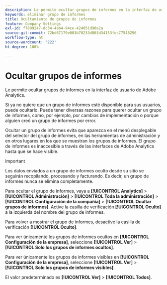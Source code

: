 ```yaml
---
description: Le permite ocultar grupos de informes en la interfaz de usuario de Adobe Analytics.
keywords: eliminar grupo de informes
title: Ocultamiento de grupos de informes
feature: Company Settings
exl-id: f7809247-dc34-4ab4-94ce-424051d90a2a
source-git-commit: 72bd67179e003b70233d863d34153fec77548256
workflow-type: ht
source-wordcount: '222'
ht-degree: 100%

---
```


# Ocultar grupos de informes

Le permite ocultar grupos de informes en la interfaz de usuario de Adobe Analytics.

Si ya no quiere que un grupo de informes esté disponible para sus usuarios, puede ocultarlo. Puede tener diversas razones para querer ocultar un grupo de informes, como, por ejemplo, por cambios de implementación o porque alguien creó un grupo de informes por error.

Ocultar un grupo de informes evita que aparezca en el menú desplegable del selector del grupo de informes, en las herramientas de administración y en otros lugares en los que se muestran los grupos de informes. El grupo de informes es inaccesible a través de las interfaces de Adobe Analytics hasta que se hace visible.

>[!IMPORTANT]
>
>Los datos enviados a un grupo de informes oculto desde su sitio se seguirán recopilando, procesando y facturando. Es decir, un grupo de informes nunca se elimina completamente.

Para ocultar el grupo de informes, vaya a **[!UICONTROL Analytics]** > **[!UICONTROL Administración]** > **[!UICONTROL Toda la administración]** > **[!UICONTROL Configuración de la compañía]** > **[!UICONTROL Ocultar grupos de informes]**. Active la casilla de verificación **[!UICONTROL Oculto]** a la izquierda del nombre del grupo de informes.

Para volver a mostrar el grupo de informes, desactive la casilla de verificación **[!UICONTROL Oculto]**.

Para ver únicamente los grupos de informes ocultos en **[!UICONTROL Configuración de la empresa]**, seleccione **[!UICONTROL Ver]** > **[!UICONTROL Solo los grupos de informes ocultos]**.

Para ver únicamente los grupos de informes visibles en **[!UICONTROL Configuración de la empresa]**, seleccione **[!UICONTROL Ver]** > **[!UICONTROL Solo los grupos de informes visibles]**.

El valor predeterminado es **[!UICONTROL Ver]** > **[!UICONTROL Todos]**.

